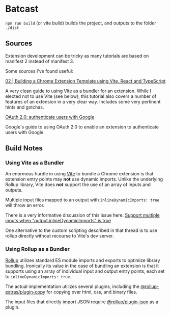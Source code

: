 # Batcast



`npm run build` (or vite build) builds the project, and outputs to the folder `./dist`


## Sources

Extension development can be tricky as many tutorials are based on manifest 2 instead of manifest 3.

Some sources I've found useful:

[02 | Building a Chrome Extension Template using Vite, React and TypeScript](https://medium.com/@jamesprivett29/02-building-a-chrome-extension-template-using-vite-react-and-typescript-d5d9912f1b40)

A very clean guide to using Vite as a bundler for an extension. While I elected not to use Vite (see below), this tutorial also covers a number of features of an extension in a very clear way. Includes some very pertinent hints and gotchas.

[OAuth 2.0: authenticate users with Google](https://developer.chrome.com/docs/extensions/how-to/integrate/oauth)

Google's guide to using OAuth 2.0 to enable an extension to authenticate users with Google.

## Build Notes

### Using Vite as a Bundler

An enormous hurdle in using [Vite](https://www.npmjs.com/package/rollup) to bundle a Chrome extension is that extension entry points may **not** use dynamic imports. Unlike the underlying Rollup library, Vite does **not** support the use of an array of inputs and outputs.

Multiple input files mapped to an output with `inlineDynamicImports: true` will throw an error.

There is a very informative discussion of this issue here: [Support multiple inputs when "output.inlineDynamicImports" is true](https://github.com/rollup/rollup/issues/5601)

One alternative to the custom scripting described in that thread is to use rollup directly without recourse to Vite's dev server.

### Using Rollup as a Bundler

[Rollup](https://www.npmjs.com/package/rollup) utilizes standard ES module imports and exports to optimize library bundling. Ironically its value in the case of bundling an extension is that it supports using an array of individual input and output entry points, each set to `inlineDynamicImports: true`.

The actual implementation utilizes several plugins, including the [@rollup-extras/plugin-copy](https://www.npmjs.com/package/@rollup-extras/plugin-copy) for copying over html, css, and binary files.

The input files that directly import JSON require [@rollup/plugin-json](https://www.npmjs.com/package/@rollup/plugin-json) as a plugin.
